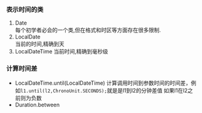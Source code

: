 ### 表示时间的类
1. Date   
  每个初学者必会的一个类,但在格式和时区等方面存在很多限制.
2. LocalDate     
  当前的时间,精确到天
3. LocalDateTime
  当前时间,精确到毫秒级
  
  
 ### 计算时间差
 - LocalDateTime.until(LocalDateTime)  计算调用时间到参数时间的时间差，例如`l1.until(l2,ChronoUnit.SECONDS);`就是是l1到l2的分钟差值 如果l1在l2之前则为负数      
 - Duration.between     